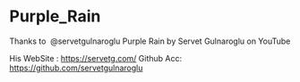 # Purple_Rain


Thanks to ​ @servetgulnaroglu
Purple Rain by Servet Gulnaroglu on YouTube

His WebSite : https://servetg.com/
Github Acc: https://github.com/servetgulnaroglu

